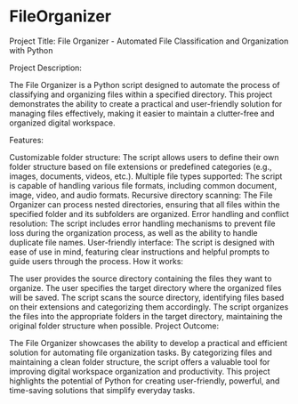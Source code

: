 # FileOrganizer

Project Title: File Organizer - Automated File Classification and Organization with Python

Project Description:

The File Organizer is a Python script designed to automate the process of classifying and organizing files within a specified directory. This project demonstrates the ability to create a practical and user-friendly solution for managing files effectively, making it easier to maintain a clutter-free and organized digital workspace.

Features:

Customizable folder structure: The script allows users to define their own folder structure based on file extensions or predefined categories (e.g., images, documents, videos, etc.).
Multiple file types supported: The script is capable of handling various file formats, including common document, image, video, and audio formats.
Recursive directory scanning: The File Organizer can process nested directories, ensuring that all files within the specified folder and its subfolders are organized.
Error handling and conflict resolution: The script includes error handling mechanisms to prevent file loss during the organization process, as well as the ability to handle duplicate file names.
User-friendly interface: The script is designed with ease of use in mind, featuring clear instructions and helpful prompts to guide users through the process.
How it works:

The user provides the source directory containing the files they want to organize.
The user specifies the target directory where the organized files will be saved.
The script scans the source directory, identifying files based on their extensions and categorizing them accordingly.
The script organizes the files into the appropriate folders in the target directory, maintaining the original folder structure when possible.
Project Outcome:

The File Organizer showcases the ability to develop a practical and efficient solution for automating file organization tasks. By categorizing files and maintaining a clean folder structure, the script offers a valuable tool for improving digital workspace organization and productivity. This project highlights the potential of Python for creating user-friendly, powerful, and time-saving solutions that simplify everyday tasks.
